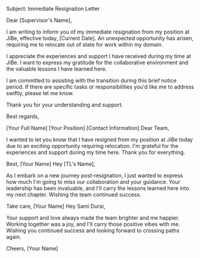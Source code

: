 
Subject: Immediate Resignation Letter

Dear [Supervisor's Name],

I am writing to inform you of my immediate resignation from my position at JiBe, effective today, [Current Date]. An unexpected opportunity has arisen, requiring me to relocate out of state for work within my domain.

I appreciate the experiences and support I have received during my time at JiBe. I want to express my gratitude for the collaborative environment and the valuable lessons I have learned here.

I am committed to assisting with the transition during this brief notice period. If there are specific tasks or responsibilities you'd like me to address swiftly, please let me know.

Thank you for your understanding and support.

Best regards,

[Your Full Name]
[Your Position]
[Contact Information]
Dear Team,

I wanted to let you know that I have resigned from my position at JiBe today due to an exciting opportunity requiring relocation. I'm grateful for the experiences and support during my time here. Thank you for everything.

Best,
[Your Name]
Hey [TL's Name],

As I embark on a new journey post-resignation, I just wanted to express how much I'm going to miss our collaboration and your guidance. Your leadership has been invaluable, and I'll carry the lessons learned here into my next chapter. Wishing the team continued success.

Take care,
[Your Name]
Hey Sami Durai,

Your support and love always made the team brighter and me happier. Working together was a joy, and I'll carry those positive vibes with me. Wishing you continued success and looking forward to crossing paths again.

Cheers,
[Your Name]
